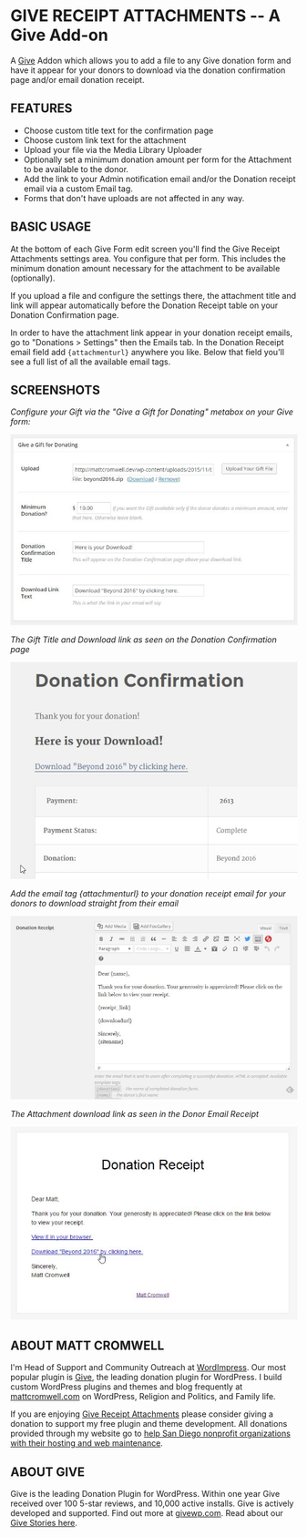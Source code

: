 # GIVE RECEIPT ATTACHMENTS -- A Give Add-on
A [Give](https://givewp.com) Addon which allows you to add a file to any Give donation form and have it appear for your donors to download via the donation confirmation page and/or email donation receipt.

## FEATURES

* Choose custom title text for the confirmation page
* Choose custom link text for the attachment
* Upload your file via the Media Library Uploader
* Optionally set a minimum donation amount per form for the Attachment to be available to the donor.
* Add the link to your Admin notification email and/or the Donation receipt email via a custom Email tag.
* Forms that don't have uploads are not affected in any way.

## BASIC USAGE

At the bottom of each Give Form edit screen you'll find the Give Receipt Attachments settings area. You configure that per form. This includes the minimum donation amount necessary for the attachment to be available (optionally).

If you upload a file and configure the settings there, the attachment title and link will appear automatically before the Donation Receipt table on your Donation Confirmation page.

In order to have the attachment link appear in your donation receipt emails, go to "Donations > Settings" then the Emails tab. In the Donation Receipt email field add `{attachmenturl}` anywhere you like. Below that field you'll see a full list of all the available email tags.

## SCREENSHOTS

*Configure your Gift via the "Give a Gift for Donating" metabox on your Give form:*

![GIVE-RA Form Settings](assets/ggfd-metabox.jpg)

*The Gift Title and Download link as seen on the Donation Confirmation page*

![GIVE-RA Attachment link on Donation Confirmation page](assets/ggfd-donation-confirmation.jpg)

*Add the email tag {attachmenturl} to your donation receipt email for your donors to download straight from their email*

![GIVE-RA Email Tag settings](assets/ggfd-email-tag.jpg)

*The Attachment download link as seen in the Donor Email Receipt*

![GIVE-RA on Email Receipt](assets/ggfd-email-receipt.jpg)

## ABOUT MATT CROMWELL

I'm Head of Support and Community Outreach at [WordImpress](https://wordimpress.com/). Our most popular plugin is [Give](https://wordpress.org/plugins/give), the leading donation plugin for WordPress. I build custom WordPress plugins and themes and blog frequently at [mattcromwell.com](https://www.mattcromwell.com/) on WordPress, Religion and Politics, and Family life.

If you are enjoying [Give Receipt Attachments](https://www.mattcromwell.com/products/give-receipt-attachments) please consider giving a donation to support my free plugin and theme development. All donations provided through my website go to [help San Diego nonprofit organizations with their hosting and web maintenance](https://www.mattcromwell.com/help-me-help-others/).

## ABOUT GIVE
Give is the leading Donation Plugin for WordPress. Within one year Give received over 100 5-star reviews, and 10,000 active installs. Give is actively developed and supported. Find out more at [givewp.com](https://givewp.com). Read about our [Give Stories here](https://givewp.com/category/give-stories).